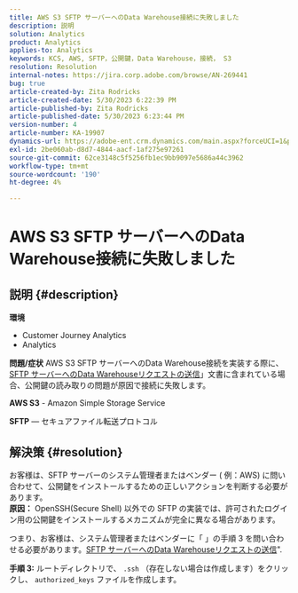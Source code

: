 ```yaml
---
title: AWS S3 SFTP サーバーへのData Warehouse接続に失敗しました
description: 説明
solution: Analytics
product: Analytics
applies-to: Analytics
keywords: KCS, AWS, SFTP，公開鍵，Data Warehouse，接続， S3
resolution: Resolution
internal-notes: https://jira.corp.adobe.com/browse/AN-269441
bug: true
article-created-by: Zita Rodricks
article-created-date: 5/30/2023 6:22:39 PM
article-published-by: Zita Rodricks
article-published-date: 5/30/2023 6:23:44 PM
version-number: 4
article-number: KA-19907
dynamics-url: https://adobe-ent.crm.dynamics.com/main.aspx?forceUCI=1&pagetype=entityrecord&etn=knowledgearticle&id=55ac85f3-16ff-ed11-8f6e-6045bd006b25
exl-id: 2be060ab-d8d7-4844-aacf-1af275e97261
source-git-commit: 62ce3148c5f5256fb1ec9bb9097e5686a44c3962
workflow-type: tm+mt
source-wordcount: '190'
ht-degree: 4%

---
```


# AWS S3 SFTP サーバーへのData Warehouse接続に失敗しました

## 説明 {#description}

<b>環境</b>
- Customer Journey Analytics
- Analytics



<b>問題/症状</b>
AWS S3 SFTP サーバーへのData Warehouse接続を実装する際に、[SFTP サーバーへのData Warehouseリクエストの送信](https://experienceleague.adobe.com/docs/analytics/export/ftp-and-sftp/secure-file-transfer-protocol/ftp-sftp-dw.html?lang=en)」文書に含まれている場合、公開鍵の読み取りの問題が原因で接続に失敗します。



<b>AWS S3</b> - Amazon Simple Storage Service

<b>SFTP</b>  — セキュアファイル転送プロトコル


## 解決策 {#resolution}

お客様は、SFTP サーバーのシステム管理者またはベンダー ( 例：AWS) に問い合わせて、公開鍵をインストールするための正しいアクションを判断する必要があります。<br><b>原因：</b>
OpenSSH(Secure Shell) 以外での SFTP の実装では、許可されたログイン用の公開鍵をインストールするメカニズムが完全に異なる場合があります。

つまり、お客様は、システム管理者またはベンダーに「 」の手順 3 を問い合わせる必要があります。[SFTP サーバーへのData Warehouseリクエストの送信](https://experienceleague.adobe.com/docs/analytics/export/ftp-and-sftp/secure-file-transfer-protocol/ftp-sftp-dw.html?lang=en)&quot;.

<b>手順 3:</b> ルートディレクトリで、 `.ssh` （存在しない場合は作成します）をクリックし、 `authorized_keys` ファイルを作成します。
